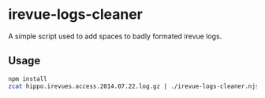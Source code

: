 # irevue-logs-cleaner

A simple script used to add spaces to badly formated irevue logs.

## Usage

```bash
npm install
zcat hippo.irevues.access.2014.07.22.log.gz | ./irevue-logs-cleaner.njs | gzip -9 > hippo.irevues.access.2014.07.22.log.ok.gz 
```